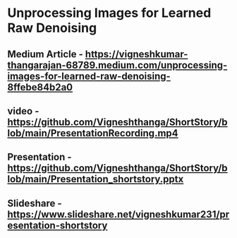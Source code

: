 # Unprocessing Images for Learned Raw Denoising
## Medium Article - https://vigneshkumar-thangarajan-68789.medium.com/unprocessing-images-for-learned-raw-denoising-8ffebe84b2a0
## video - https://github.com/Vigneshthanga/ShortStory/blob/main/PresentationRecording.mp4
## Presentation - https://github.com/Vigneshthanga/ShortStory/blob/main/Presentation_shortstory.pptx 
## Slideshare - https://www.slideshare.net/vigneshkumar231/presentation-shortstory 
